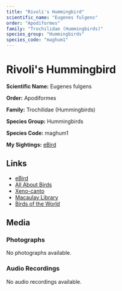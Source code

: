 ```yaml
---
title: "Rivoli's Hummingbird"
scientific_name: "Eugenes fulgens"
order: "Apodiformes"
family: "Trochilidae (Hummingbirds)"
species_group: "Hummingbirds"
species_code: "maghum1"
---
```


# Rivoli's Hummingbird

**Scientific Name:** Eugenes fulgens

**Order:** Apodiformes

**Family:** Trochilidae (Hummingbirds)

**Species Group:** Hummingbirds

**Species Code:** maghum1

**My Sightings:** [eBird](https://ebird.org/lifelist?r=world&time=life&spp=maghum1)

## Links
* [eBird](https://ebird.org/species/maghum1) 
* [All About Birds](https://www.allaboutbirds.org/guide/maghum1) 
* [Xeno-canto](https://www.xeno-canto.org/species/maghum1) 
* [Macaulay Library](https://search.macaulaylibrary.org/catalog?taxonCode=maghum1&sort=rating_rank_desc)
* [Birds of the World](https://birdsoftheworld.org/bow/species/maghum1)

## Media
### Photographs
No photographs available.

### Audio Recordings
No audio recordings available.
